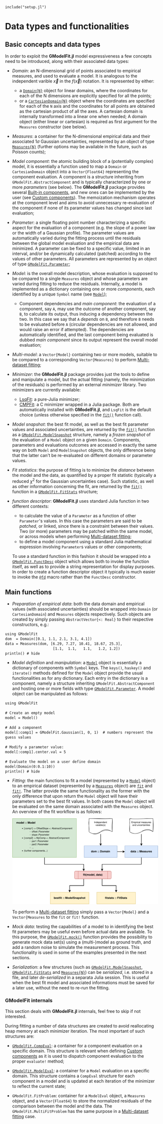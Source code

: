 ```@setup abc
include("setup.jl")
```

# Data types and functionalities

## Basic concepts and data types
In order to exploit the **GModelFit.jl** model expressiveness a few concepts need to be introduced, along with their associated data types:

- *Domain*: an N-dimensional grid of points associated to empirical measures, and used to evaluate a model.  It is analogous to the independent varible $\vec{x}$ in the $f(\vec{x})$ notation. It is represented by either:
  - a [`Domain{N}`](@ref) object for linear domains, where the coordinates for each of the N dimensions are explicitly specified for all the points;
  - or a [`CartesianDomain{N}`](@ref) object where the coordinates are specified for each of the `N` axis and the coordinates for all points are obtained as the cartesian product of all the axes.  A cartesian domain is internally transformed into a linear one when needed;
  A domain object (either linear or cartesian) is required as first argument for the `Measures` constructor (see below).

- *Measures*: a container for the N-dimensional empirical data and their associated $1\sigma$ Gaussian uncertainties, represented by an object of type [`Measures{N}`](@ref) (further options may be available in the future, such as Poisson counts);

- *Model component*: the atomic building block of a (potentially complex) model, it is essentially a function used to map a `Domain` or `CartesianDomain` object into a `Vector{Float64}` representing the component evaluation.  A component is a structure inheriting from `GModelFit.AbstractComponent` and is typically characterized by one or more *parameters* (see below).   The **GModelFit.jl** package provides several [Built-in components](@ref), and new ones can be implemented by the user (see [Custom components](@ref)).  The memoization mechanism operates at the component level and aims to avoid unnecessary re-evaluation of the component if none of its parameter values has changed since last evaluation;

- *Parameter*: a single floating point number characterizing a specific aspect for the evaluation of a component (e.g. the slope of a power law or the width of a Gaussian profile). The parameter values are automatically varied during the fitting process until the residuals between the global model evaluation and the empirical data are minimized.  A parameter can be fixed to a specific value, limited in an interval, and/or be dynamically calculated (patched) according to the values of other parameters.  All parameters are represented by an object of type [`GModelFit.Parameter`](@ref);

- *Model*: is the overall model description, whose evaluation is supposed to be compared to a single `Measures` object and whose parameters are varied during fitting to reduce the residuals.  Internally, a model is implemented as a dictionary containing one or more *components*, each identified by a unique `Symbol` name (see [`Model`](@ref));

  - Component dependencies and *main component*: the evaluation of a component, say `A`, may use the outcome of another component, say `B`, to calculate its output, thus inducing a dependency between the two. In this case we say that `A` *depends* on `B`, and therefore `B` needs to be evaluated before `A` (circular dependencies are not allowed, and would raise an error if attempted).  The dependencies are automatically identified, and the last component being evaluated is dubbed *main component* since its output represent the overall model evaluation;

- *Multi-model*: a `Vector{Model}` containing two or more models, suitable to be compared to a corresponding `Vector{Measures}` to perform [Multi-dataset fitting](@ref);

- *Minimizer*: the **GModelFit.jl** package provides just the tools to define and manipulate a model, but the actual fitting (namely, the minimization of the residuals) is performed by an external *minimizer* library.  Two minimizers are currently available:
  - [LsqFit](https://github.com/JuliaNLSolvers/LsqFit.jl): a pure-Julia minimizer;
  - [CMPFit](https://github.com/gcalderone/CMPFit.jl): a C minimizer wrapped in a Julia package.
  Both are automatically installed with **GModelFit.jl**, and `LsqFit` is the default choice (unless otherwise specified in the [`fit()`](@ref) function call).

- *Model snapshot*: the best fit model, as well as the best fit parameter values and associated uncertainties, are returned by the [`fit()`](@ref) function as a [`GModelFit.ModelSnapshot`](@ref) structure, namely a *frozen snapshot* of the evaluation of a `Model` object on a given `Domain`.  Components, parameters and evaluations outcomes are accessed in exactly the same way on both `Model` and `ModelSnapshot` objects, the only difference being that the latter can't be re-evaluated on different domains or parameter values.

- *Fit statistics*: the purpose of fitting is to minimize the *distance* between the model and the data, as quantified by a proper fit statistic (typically a reduced $\chi^2$ for the Gaussian uncertainties case). Such statistic, as well as other information concerning the fit, are returned by the [`fit()`](@ref) function in a [`GModelFit.FitStats`](@ref) structure;

- *function descriptor*: **GModelFit.jl** uses standard Julia function in two different contexts:
  - to calculate the value of a `Parameter` as a function of other `Parameter`'s values. In this case the parameters are said to be *patched*, or linked, since there is a constraint between their values.  Two (or more) parameters may be patched within the same model, or across models when performing [Multi-dataset fitting](@ref);
  - to define a model component using a standard Julia mathematical expression involving `Parameter`s values or other components;

  To use a standard function in this fashion it should be wrapped into a [`GModelFit.FunctDesc`](@ref) object which allows both to invoke the function itself, as well as to provide a string representation for display purposes.  In order to create a function descriptor object it typically is much easier to invoke the [`@fd`](@ref) macro rather than the `FunctDesc` constructor.



## Main functions

- *Preparation of empirical data*: both the data domain and empirical values (with associated uncertainties) should be wrapped into `Domain` (or `CartesianDomain`) and `Measures` objects respectively.  Such objects are created by simply passing `AbstractVector{<: Real}` to their respective constructors, e.g.:
```@example abc
using GModelFit
dom  = Domain([0.1, 1.1, 2.1, 3.1, 4.1])
data = Measures(dom, [6.29, 7.27, 10.41, 18.67, 25.3],
                      [1.1,  1.1,   1.1,   1.2, 1.2])
println() # hide
```

- *Model definition* and *manipulation*: a [`Model`](@ref) object is essentially a dictionary of components with `Symbol` keys.  The `keys()`, `haskey()` and `iterate()` methods defined for the `Model` object provide the usual functionalities as for any dictionary.  Each entry in the dictionary is a component, namely a structure inheriting `GModelFit.AbstractComponent` and hosting one or more fields with type [`GModelFit.Parameter`](@ref).  A model object can be manipulated as follows:
```@example abc
using GModelFit

# Create an empty model
model = Model()

# Add a component
model[:comp1] = GModelFit.Gaussian(1, 0, 1)  # numbers represent the guess values

# Modify a parameter value:
model[:comp1].center.val = 5

# Evaluate the model on a user define domain
model(Domain(0:0.1:10))
println() # hide
```

- *Fitting*: the main functions to fit a model (represented by a [`Model`](@ref) object) to an empirical dataset (represented by a [`Measures`](@ref) object) are [`fit`](@ref) and [`fit!`](@ref).  The latter provide the same functionality as the former with the only difference that upon return the `Model` object will have their parameters set to the best fit values.  In both cases the `Model` object will be evaluated on the same domain associated with the `Measures` object.  An overview of the fit workflow is as follows:

  ![](assets/schema.svg)

  To perform a [Multi-dataset fitting](@ref) simply pass a `Vector{Model}` and a `Vector{Measures` to the `fit` or `fit!` function.

- *Mock data*: testing the capabilities of a model to in identifying the best fit parameters may be useful even before actual data are available.  To this purpose, the [`GModelFit.mock()`](@ref) function provides the possibility to generate mock data set(s) using a (multi-)model as ground truth, and add a random noise to simulate the measurement process.  This functionality is used in some of the examples presented in the next sections.

- *Serialization*: a few structures (such as  [`GModelFit.ModelSnapshot`](@ref), [`GModelFit.FitStats`](@ref) and [`Measures{N}`](@ref)) can be *serialized*, i.e. stored in a file, and later *de-serialized* in a separata Julia session.  This is useful when the best fit model and associated informations must be saved for a later use, without the need to re-run the fitting.





### GModelFit internals

This section deals with **GModelFit.jl** internals, feel free to skip if not interested.

During fitting a number of data structures are created to avoid reallocating heap memory at each minimizer iteration.  The most important of such structures are:

- [`GModelFit.CompEval`](@ref): a container for a component evaluation on a specific domain.  This structure is relevant when defining [Custom components](@ref) as it is used to dispatch component evaluation to the proper `evaluate!` method;

- [`GModelFit.ModelEval`](@ref): a container for a `Model` evaluation on a specific domain. This structure contains a `CompEval` structure for each component in a model and is updated at each iteration of the minimizer to reflect the current state;

- `GModelFit.FitProblem`: container for a `ModelEval` object, a `Measures` object, and a `Vector{Float64}` to store the normalized residuals of the comparison between the model and the data.  The `GModelFit.MultiFitProblem` has the same purpose in a [Multi-dataset fitting](@ref) case.
